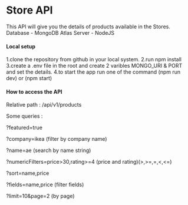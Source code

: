 # Store API

This API will give you the details of products available in the Stores.
Database - MongoDB Atlas
Server - NodeJS

#### Local setup

1.clone the repository from github in your local system.
2.run npm install
3.create a .env file in the root and create 2 varibles MONGO_URI & PORT and set the details.
4.to start the app run one of the command (npm run dev) or (npm start)

#### How to access the API

Relative path : /api/v1/products

Some queries :

?featured=true            

?company=ikea             (filter by company name)
 
?name=ae             (search by name string)

?numericFilters=price>30,rating>=4    (price and rating)(>,>=,=,<,<=)

?sort=name,price       

?fields=name,price        (filter fields)

?limit=10&page=2        (by page)


